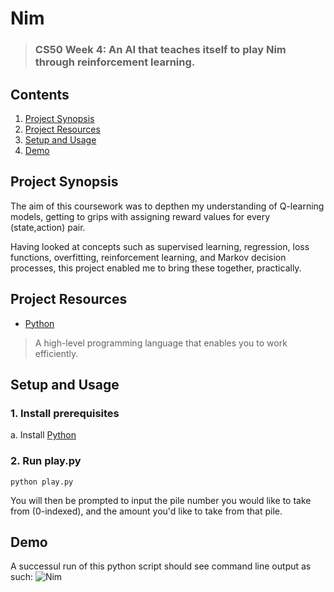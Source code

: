 # Nim  
>### CS50 Week 4: An AI that teaches itself to play Nim through reinforcement learning.

## Contents
1. [Project Synopsis](#project_synopsis)
2. [Project Resources](#project_resources)
3. [Setup and Usage](#setup)
4. [Demo](#demo)


## <a id='project_synopsis'> Project Synopsis </a>
The aim of this coursework was to depthen my understanding of Q-learning models, getting to grips with assigning reward values for every (state,action) pair.

Having looked at concepts such as supervised learning, regression, loss functions, overfitting, reinforcement learning, and Markov decision processes, this project enabled me to bring these together, practically. 

## <a id='project_resources'> Project Resources </a>
* [Python](https://www.python.org/)
> A high-level programming language that enables you to work efficiently.

## <a id='setup'> Setup and Usage </a>

### 1. Install prerequisites
a. Install [Python](https://www.python.org/) </br>

### 2. Run play.py
```
python play.py
```

You will then be prompted to input the pile number you would like to take from (0-indexed), and the amount you'd like to take from that pile.

## <a id='demo'> Demo </a>

A successul run of this python script should see command line output as such:
![Nim](https://github.com/user-attachments/assets/0aad413a-1ed9-40d5-8531-cf3e813b2652)
